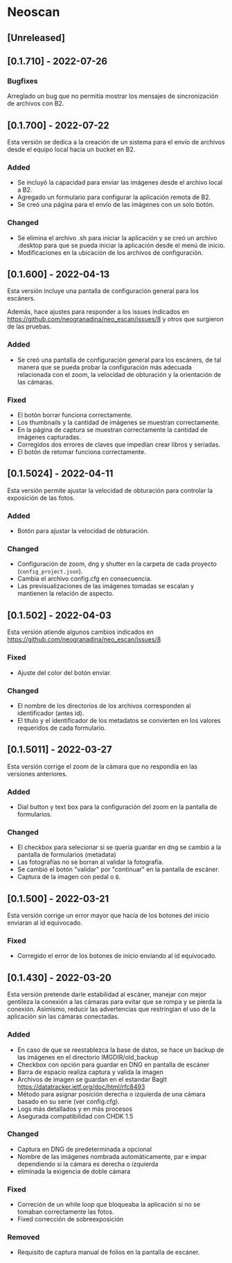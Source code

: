 # Neoscan

## [Unreleased]

## [0.1.710] - 2022-07-26

### Bugfixes

Arreglado un bug que no permitía mostrar los mensajes de sincronización de archivos con B2.

## [0.1.700] - 2022-07-22

Esta versión se dedica a la creación de un sistema para el envío de archivos desde el equipo local hacia un bucket en B2.

### Added

- Se incluyó la capacidad para enviar las imágenes desde el archivo local a B2.
- Agregado un formulario para configurar la aplicación remota de B2.
- Se creó una página para el envío de las imágenes con un solo botón.

### Changed

- Se elimina el archivo .sh para iniciar la aplicación y se creó un archivo .desktop para que se pueda iniciar la aplicación desde el menú de inicio.
- Modificaciones en la ubicación de los archivos de configuración.

## [0.1.600] - 2022-04-13

Esta versión incluye una pantalla de configuración general para los escáners.

Además, hace ajustes para responder a los issues indicados en <https://github.com/neogranadina/neo_escan/issues/8> y otros que surgieron de las pruebas.

### Added

- Se creó una pantalla de configuración general para los escáners, de tal manera que se pueda probar la configuración más adecuada relacionada con el zoom, la velocidad de obturación y la orientación de las cámaras.

### Fixed

- El botón borrar funciona correctamente.
- Los thumbnails y la cantidad de imágenes se muestran correctamente.
- En la página de captura se muestran correctamente la cantidad de imágenes capturadas.
- Corregidos dos errores de claves que impedían crear libros y seriadas.
- El botón de retomar funciona correctamente.

## [0.1.5024] - 2022-04-11

Esta versión permite ajustar la velocidad de obturación para controlar la exposición de las fotos.

### Added

- Botón para ajustar la velocidad de obturación.

### Changed

- Configuración de zoom, dng y shutter en la carpeta de cada proyecto (`config_project.json`).
- Cambia el archivo config.cfg en consecuencia.
- Las previsualizaciones de las imágenes tomadas se escalan y mantienen la relación de aspecto.

## [0.1.502] - 2022-04-03

Esta versión atiende algunos cambios indicados en <https://github.com/neogranadina/neo_escan/issues/8>

### Fixed

- Ajuste del color del botón enviar.

### Changed

- El nombre de los directorios de los archivos corresponden al identificador (antes id).
- El título y el identificador de los metadatos se convierten en los valores requeridos de cada formulario.

## [0.1.5011] - 2022-03-27

Esta versión corrige el zoom de la cámara que no respondía en las versiones anteriores.

### Added

- Dial button y text box para la configuración del zoom en la pantalla de formularios.

### Changed

- El checkbox para selecionar si se quería guardar en dng se cambió a la pantalla de formularios (metadata)
- Las fotografías no se borran al validar la fotografía.
- Se cambió el botón "validar" por "continuar" en la pantalla de escáner.
- Captura de la imagen con pedal o `B`.

## [0.1.500] - 2022-03-21

Esta versión corrige un error mayor que hacía de los botones del inicio enviaran al id equivocado.

### Fixed

- Corregido el error de los botones de inicio enviando al id equivocado.

## [0.1.430] - 2022-03-20

Esta versión pretende darle estabilidad al escáner, manejar con mejor gentileza la conexión a las cámaras
para evitar que se rompa y se pierda la conexión. Asimismo, reducir las advertencias que restringían
el uso de la aplicación sin las cámaras conectadas.

### Added

- En caso de que se reestablezca la base de datos, se hace un backup de las imágenes en el directorio IMGDIR/old_backup
- Checkbox con opción para guardar en DNG en pantalla de escáner
- Barra de espacio realiza captura y valida la imagen
- Archivos de imagen se guardan en el estandar BagIt <https://datatracker.ietf.org/doc/html/rfc8493>
- Método para asignar posición derecha o izquierda de una cámara basado en su serie (ver config.cfg).
- Logs más detallados y en más procesos
- Asegurada compatibilidad con CHDK 1.5

### Changed

- Captura en DNG de predeterminada a opcional
- Nombre de las imágenes nombrada automáticamente, par e impar dependiendo si la cámara es derecha o izquierda
- eliminada la exigencia de doble cámara

### Fixed

- Correción de un while loop que bloqueaba la aplicación si no se tomaban correctamente las fotos.
- Fixed corrección de sobreexposición

### Removed

- Requisito de captura manual de folios en la pantalla de escáner.

